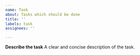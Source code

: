 ```yaml
---
name: Task
about: Tasks which should be done
title: ''
labels: task
assignees: ''

---
```


**Describe the task**
A clear and concise description of the task.
